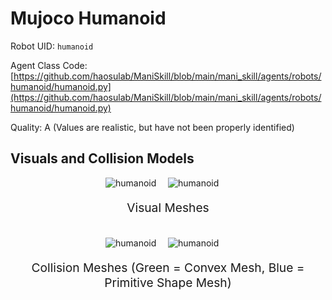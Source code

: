 <!-- THIS IS ALL GENERATED DOCUMENTATION via generate_robot_docs.py. DO NOT MODIFY THIS FILE DIRECTLY. -->

# Mujoco Humanoid

Robot UID: `humanoid`

Agent Class Code: [https://github.com/haosulab/ManiSkill/blob/main/mani_skill/agents/robots/humanoid/humanoid.py](https://github.com/haosulab/ManiSkill/blob/main/mani_skill/agents/robots/humanoid/humanoid.py)

Quality: A (Values are realistic, but have not been properly identified)

## Visuals and Collision Models

<div>
    <div style="max-width: 100%; display: flex; justify-content: center;">
        <img src="/_static/robot_images/humanoid/front_visual.png" style='min-width:min(50%, 100px);max-width:50%;height:auto' alt="humanoid">
        <img src="/_static/robot_images/humanoid/side_visual.png" style='min-width:min(50%, 100px);max-width:50%;height:auto' alt="humanoid">
    </div>
    <p style="text-align: center; font-size: 1.2rem;">Visual Meshes</p>
    <br/>
    <div style="max-width: 100%; display: flex; justify-content: center;">
        <img src="/_static/robot_images/humanoid/front_collision.png" style='min-width:min(50%, 100px);max-width:50%;height:auto' alt="humanoid">
        <img src="/_static/robot_images/humanoid/side_collision.png" style='min-width:min(50%, 100px);max-width:50%;height:auto' alt="humanoid">
    </div>
    <p style="text-align: center; font-size: 1.2rem;">Collision Meshes (Green = Convex Mesh, Blue = Primitive Shape Mesh)</p>
</div>
